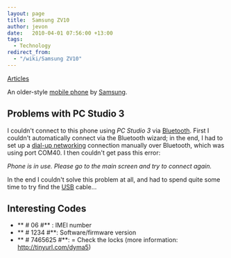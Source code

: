 ```yaml
---
layout: page
title:  Samsung ZV10
author: jevon
date:   2010-04-01 07:56:00 +13:00
tags:
  - Technology
redirect_from:
  - "/wiki/Samsung ZV10"
---
```


[Articles](Articles.md)

An older-style [mobile phone](mobile-phone.md) by [Samsung](samsung.md).

## Problems with PC Studio 3
I couldn't connect to this phone using _PC Studio 3_ via [Bluetooth](bluetooth.md). First I couldn't automatically connect via the Bluetooth wizard; in the end, I had to set up a [dial-up networking](dial-up-networking.md) connection manually over Bluetooth, which was using port COM40. I then couldn't get pass this error:

_Phone is in use. Please go to the main screen and try to connect again._

In the end I couldn't solve this problem at all, and had to spend quite some time to try find the [USB](usb.md) cable...

## Interesting Codes
- ** # 06 #** : IMEI number
- ** # 1234 #**: Software/firmware version
- ** # 7465625 #**: = Check the locks (more information: http://tinyurl.com/dyma5)
